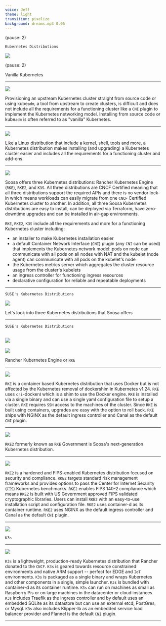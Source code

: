 ```yaml
---
voice: Jeff
theme: light
transition: pixelize
background: dreams.mp3 0.05
---
```


(pause: 2)

```
Kubernetes Distributions
```
![](background.png)

(pause: 2)

<!-- Start Script -->
Vanilla Kubernetes
<!-- End Script -->
---

![](vanilla-k8s.jpeg)
<!-- Start Script -->
Provisioning an upstream Kubernetes cluster straight from source code or using kube`adm`, a tool from upstream to create clusters, is difficult and does not include all the requirements for a functioning cluster like a `CNI` plugin to implement the Kubernetes networking model. Installing from source code or kube`adm` is often referred to as "vanilla" Kubernetes.
<!-- End Script -->
---

![](k8s-distributions.jpeg)
<!-- Start Script -->
Like a Linux distribution that include a kernel, shell, tools and more, a Kubernetes distribution makes installing (and upgrading) a Kubernetes cluster easier and includes all the requirements for a functioning cluster and add-ons.
<!-- End Script -->
---

![](rke-rke2-k3s.jpeg)
<!-- Start Script -->
Soosa offers three Kubernetes distributions: Rancher Kubernetes Engine (`RKE`), `RKE2`, and `K3S`.
All three distributions are CNCF Certified meaning that all three distributions support the required APIs and there is no vendor lock-in which means workloads can easily migrate from one `CNCF` Certified Kubernetes cluster to another.
In addition, all three Soosa Kubernetes distributions are easy to install, can be deployed via Terraform, have zero-downtime upgrades and can be installed in air-gap environments.

`RKE`, `RKE2`, `K3S` include all the requirements and more for a functioning Kubernetes cluster including:
- an installer to make Kubernetes installation easier
- a default Container Network Interface (`CNI`) plugin (any `CNI` can be used) that implements the Kubernetes network model: pods on node can communicate with all pods on all nodes with NAT and the kubelet (node agent) can communicate with all pods on the kubelet's node
- the Kubernetes metrics server which aggregates the cluster resource usage from the cluster's kubelets
- an ingress controller for functioning ingress resources
- declarative configuration for reliable and repeatable deployments
<!-- End Script -->
---

```
SUSE's Kubernetes Distributions
```
![](background.png)

<!-- Start Script -->
Let's look into three Kubernetes distributions that Soosa offers
<!-- End Script -->
---

```
SUSE's Kubernetes Distributions
```
![](background.png)
---

![](rke-1.jpeg)
<!-- Start Script -->
Rancher Kubernetes Engine or `RKE`
<!-- End Script -->
---

![](rke-2.jpeg)
<!-- Start Script -->
`RKE` is a container based Kubernetes distribution that uses Docker but is not affected by the Kubernetes removal of dockershim in Kubernetes v1.24.
`RKE` uses `cri`-docker`d` which is a shim to use the Docker engine.
`RKE` is installed via a single binary and can use a single yaml configuration file to setup a cluster.
`RKE` requires `SSH` access to the machines of the cluster.
Since `RKE` is built using containers, upgrades are easy with the option to roll back.
`RKE` ships with NGINX as the default ingress controller and Canal as the default `CNI` plugin.
<!-- End Script -->
---

![](rke2-1.jpeg)
<!-- Start Script -->
`RKE2` formerly known as `RKE` Government is Soosa's next-generation Kubernetes distribution.
<!-- End Script -->
---

![](rke2-2.jpeg)
<!-- Start Script -->
`RKE2` is a hardened and FIPS-enabled Kubernetes distribution focused on security and compliance.
`RKE2` targets standard risk management frameworks and provides options to pass the Center for Internet Security (`CIS`) Kubernetes benchmarks.
`RKE2` enables FIPS 140-2 compliance which means `RKE2` is built with US Government approved FIPS validated cryptographic libraries.
Users can install `RKE2` with an easy-to-use installation script and configuration file.
`RKE2` uses container-d as its container runtime.
`RKE2` uses NGINX as the default ingress controller and Canal as the default `CNI` plugin.
<!-- End Script -->
---

![](k3s-1.jpeg)
<!-- Start Script -->
`K3s`
<!-- End Script -->
---

![](k3s-2.jpeg)
<!-- Start Script -->
`K3s` is a lightweight, production-ready Kubernetes distribution that Rancher donated to the `CNCF`.
`K3s` is geared towards resource constrained environments and native ARM support -- perfect for EDGE and `IoT` environments.
`K3s` is packaged as a single binary and wraps Kubernetes and other components in a single, simple launcher.
`K3s` is bundled with container-d as its container runtime.
`K3s` can run on machines as small as Raspberry Pis or on large machines in the datacenter or cloud instances.
`K3s` includes Traefik as the ingress controller and by default uses an embedded SQLite as its datastore but can use an external etcd, PostGres, or Mysql.
`K3s` also includes Klipper-lb as an embedded service load balancer provider and Flannel is the default `CNI` plugin.
<!-- End Script -->
---
